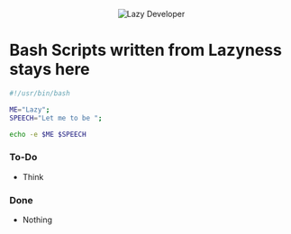 <p align="center">
<img title="Lazy Developer" src="https://imgur.com/download/RnpzpMh" />
</p>

# Bash Scripts written from Lazyness stays here

```bash
#!/usr/bin/bash

ME="Lazy";
SPEECH="Let me to be ";

echo -e $ME $SPEECH
```

### To-Do
- Think

### Done
- Nothing
